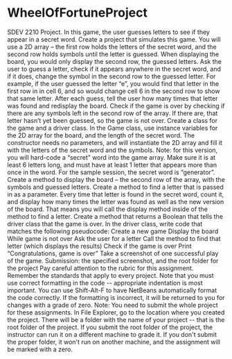 # WheelOfFortuneProject
SDEV 2210 Project. In this game, the user guesses letters to see if they appear in a secret word. Create a project that simulates this game. You will use a 2D array – the first row holds the letters of the secret word, and the second row holds symbols until the letter is guessed. When displaying the board, you would only display the second row, the guessed letters. Ask the user to guess a letter, check if it appears anywhere in the secret word, and if it does, change the symbol in the second row to the guessed letter. For example, if the user guessed the letter “e”, you would find that letter in the first row in in cell 6, and so would change cell 6 in the second row to show that same letter. After each guess, tell the user how many times that letter was found and redisplay the board. Check if the game is over by checking if there are any symbols left in the second row of the array. If there are, that letter hasn’t yet been guessed, so the game is not over.  Create a class for the game and a driver class. In the Game class, use instance variables for the 2D array for the board, and the length of the secret word. The constructor needs no parameters, and will instantiate the 2D array and fill it with the letters of the secret word and the symbols. Note: for this version, you will hard-code a “secret” word into the game array. Make sure it is at least 6 letters long, and must have at least 1 letter that appears more than once in the word. For the sample session, the secret word is “generator”. Create a method to display the board – the second row of the array, with the symbols and guessed letters. Create a method to find a letter that is passed in as a parameter. Every time that letter is found in the secret word, count it, and display how many times the letter was found as well as the new version of the board. That means you will call the display method inside of the method to find a letter. Create a method that returns a Boolean that tells the driver class that the game is over.  In the driver class, write code that matches the following pseudocode:         Create a new game        Display the board        While game is not over              Ask the user for a letter              Call the method to find that letter (which displays the results)              Check if the game is over        Print “Congratulations, game is over” Take a screenshot of one successful play of the game.     Submission: the specified screenshot, and the root folder for the project     Pay careful attention to the rubric for this assignment. Remember the standards that apply to every project.  Note that you must use correct formatting in the code -- appropriate indentation is most important. You can use Shift-Alt-F to have NetBeans automatically format the code correctly. If the formatting is incorrect, it will be returned to you for changes with a grade of zero.  Note: You need to submit the whole project for these assignments. In File Explorer, go to the location where you created the project. There will be a folder with the name of your project -- that is the root folder of the project.  If you submit the root folder of the project, the instructor can run it on a different machine to grade it. If you don't submit the proper folder, it won't run on another machine, and the assignment will be marked with a zero.
